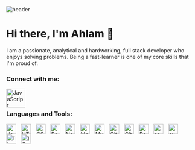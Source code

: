  <img alt="header"  src="https://media-exp1.licdn.com/dms/image/C4D16AQHmGOsmTvgUqQ/profile-displaybackgroundimage-shrink_350_1400/0/1645702043115?e=1651104000&v=beta&t=bh7SuqLhCOt_r8RAcA21YNHQVFTuMwJTotRB9yd95Ok"  /> 

# Hi there, I'm Ahlam 👋 

I am a passionate, analytical and hardworking, full stack developer who enjoys solving
problems.
Being a fast-learner is one of my core skills that I'm proud of.
<br />

### Connect with me:
[<img align="left" alt="JavaScript" width="50px" src="https://cdn.jsdelivr.net/gh/devicons/devicon/icons/linkedin/linkedin-original-wordmark.svg"/>](https://www.linkedin.com/in/ahlam-aljawahreh/)

<br />
<br />

### Languages and Tools:
<img align="left" alt="JavaScript" width="26px" src="https://cdn.jsdelivr.net/gh/devicons/devicon/icons/javascript/javascript-original.svg" style="padding-right:10px;" />
<img align="left" alt="HTML5" width="26px" src="https://cdn.jsdelivr.net/gh/devicons/devicon/icons/html5/html5-original.svg" style="padding-right:10px;" />
<img align="left" alt="CSS3" width="26px" src="https://cdn.jsdelivr.net/gh/devicons/devicon/icons/css3/css3-original.svg" style="padding-right:10px;" />
<img align="left" alt="React" width="26px" src="https://cdn.jsdelivr.net/gh/devicons/devicon/icons/react/react-original.svg" style="padding-right:10px;" />
<img align="left" alt="Node.js" width="26px" src="https://cdn.jsdelivr.net/gh/devicons/devicon/icons/nodejs/nodejs-original.svg" style="padding-right:10px;" />
<img align="left" alt="MongoDB" width="26px" src="https://cdn.jsdelivr.net/gh/devicons/devicon/icons/mongodb/mongodb-original.svg" style="padding-right:10px;" />
<img align="left" alt="MySQL" width="26px" src="https://cdn.jsdelivr.net/gh/devicons/devicon/icons/mysql/mysql-original.svg" style="padding-right:10px;" />
<img align="left" alt="Git" width="26px" src="https://cdn.jsdelivr.net/gh/devicons/devicon/icons/git/git-original.svg" style="padding-right:10px;" />
<img align="left" alt="GitHub" width="26px" src="https://user-images.githubusercontent.com/3369400/139448065-39a229ba-4b06-434b-bc67-616e2ed80c8f.png" style="padding-right:10px;" />
<img align="left" alt="Redux" width="26px" src="https://cdn.jsdelivr.net/gh/devicons/devicon/icons/redux/redux-original.svg" style="padding-right:10px;" />
<img align="left" alt="socket-io" width="26px" src="https://cdn.jsdelivr.net/gh/devicons/devicon/icons/socketio/socketio-original.svg" style="padding-right:10px;" />
<img align="left" alt="express" width="26px" src="https://cdn.jsdelivr.net/gh/devicons/devicon/icons/express/express-original.svg" style="padding-right:10px;" />
<img align="left" alt="firebase" width="26px" src="https://cdn.jsdelivr.net/gh/devicons/devicon/icons/firebase/firebase-plain.svg" style="padding-right:10px;" />
<img align="left" alt="jQuery" width="26px" src="https://cdn.jsdelivr.net/gh/devicons/devicon/icons/jquery/jquery-plain-wordmark.svg" style="padding-right:10px;" />

